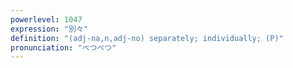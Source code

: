 ```yaml
---
powerlevel: 1047
expression: "別々"
definition: "(adj-na,n,adj-no) separately; individually; (P)"
pronunciation: "べつべつ"
---
```

